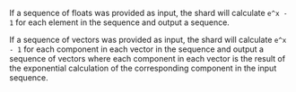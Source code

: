 If a sequence of floats was provided as input, the shard will calculate `e^x - 1` for each element in the sequence and output a sequence.

If a sequence of vectors was provided as input, the shard will calculate `e^x - 1` for each component in each vector in the sequence and output a sequence of vectors where each component in each vector is the result of the exponential calculation of the corresponding component in the input sequence.